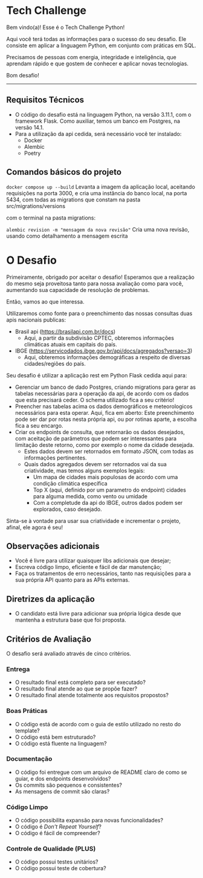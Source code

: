 # Tech Challenge 

Bem vindo(a)! Esse é o Tech Challenge Python!

Aqui você terá todas as informações para o sucesso do seu desafio. Ele consiste em aplicar a linguagem Python, em conjunto com práticas em SQL.

Precisamos de pessoas com energia, integridade e inteligência, que aprendam rápido e que gostem de conhecer e aplicar novas tecnologias.

Bom desafio!

---

## Requisitos Técnicos

* O código do desafio está na linguagem Python, na versão 3.11.1, com o framework Flask. Como auxiliar, temos um banco em Postgres, na versão 14.1.
* Para a utilização da api cedida, será necessário você ter instalado:
  * Docker
  * Alembic
  * Poetry

## Comandos básicos do projeto

`docker compose up --build` Levanta a imagem da aplicação local, aceitando requisições na porta 3000, e cria uma instância do banco local, na porta 5434, com todas as migrations que constam na pasta src/migrations/versions

com o terminal na pasta migrations:

`alembic revision -m "mensagem da nova revisão"` Cria uma nova revisão, usando como detalhamento a mensagem escrita 

# O Desafio

Primeiramente, obrigado por aceitar o desafio! Esperamos que a realização do mesmo seja proveitosa tanto para nossa avaliação como para você, aumentando sua capacidade de resolução de problemas.

Então, vamos ao que interessa. 

Utilizaremos como fonte para o preenchimento das nossas consultas duas apis nacionais publicas:
* Brasil api (https://brasilapi.com.br/docs)
  * Aqui, a partir da subdivisão CPTEC, obteremos informações climáticas atuais em capitais do país.
* IBGE (https://servicodados.ibge.gov.br/api/docs/agregados?versao=3)
  * Aqui, obteremos informações demográficas a respeito de diversas cidades/regiões do país.

Seu desafio é utilizar a aplicação rest em Python Flask cedida aqui para:
* Gerenciar um banco de dado Postgres, criando migrations para gerar as tabelas necessárias para a operação da api, de acordo com os dados que esta precisará ceder. O schema utilizado fica a seu critério!
* Preencher nas tabelas acima os dados demográficos e meteorologicos necessários para esta operar. Aqui, fica em aberto: Este preenchimento pode ser dar por rotas nesta própria api, ou por rotinas aparte, a escolha fica a seu encargo.
* Criar os endpoints de consulta, que retornarão os dados desejados, com aceitação de parâmetros que podem ser interessantes para limitação deste retorno, como por exemplo o nome da cidade desejada.
  * Estes dados devem ser retornados em formato JSON, com todas as informações pertinentes.
  * Quais dados agregados devem ser retornados vai da sua criatividade, mas temos alguns exemplos legais:
    * Um mapa de cidades mais populosas de acordo com uma condição climática específica
    * Top X (aqui, definido por um parametro do endpoint) cidades para alguma medida, como vento ou umidade
    * Com a completude da api do IBGE, outros dados podem ser explorados, caso desejado.

Sinta-se à vontade para usar sua criatividade e incrementar o projeto, afinal, ele agora é seu!

## Observações adicionais

* Você é livre para utilizar quaisquer libs adicionais que desejar;
* Escreva código limpo, eficiente e fácil de dar manutenção;
* Faça os tratamentos de erro necessários, tanto nas requisições para a sua própria API quanto para as APIs externas.



## Diretrizes da aplicação

- O candidato está livre para adicionar sua própria lógica desde que mantenha a estrutura base que foi proposta.

## Critérios de Avaliação

O desafio será avaliado através de cinco critérios.

### Entrega

* O resultado final está completo para ser executado?
* O resultado final atende ao que se propõe fazer?
* O resultado final atende totalmente aos requisitos propostos?

### Boas Práticas

* O código está de acordo com o guia de estilo utilizado no resto do template?
* O código está bem estruturado?
* O código está fluente na linguagem?

### Documentação

* O código foi entregue com um arquivo de README claro de como se guiar, e dos endpoints desenvolvidos?
* Os commits são pequenos e consistentes?
* As mensagens de commit são claras?

### Código Limpo

* O código possibilita expansão para novas funcionalidades?
* O código é _Don't Repeat Yourself_?
* O código é fácil de compreender?

### Controle de Qualidade (PLUS)

* O código possui testes unitários?
* O código possui teste de cobertura?

